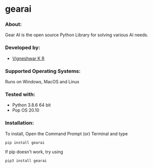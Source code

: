# gearai

### About: 
  Gear AI is the open source Python Library for solving various AI needs.

### Developed by:
* [Vigneshwar K R](https://github.com/ToastCoder)
 
### Supported Operating Systems: 
Runs on Windows, MacOS and Linux

### Tested with: 
* Python 3.8.6 64 bit
* Pop OS 20.10

### Installation: 
To install, Open the Command Prompt (or) Terminal and type 
```shell
pip install gearai
``` 
If pip doesn't work, try using 
```shell
pip3 install gearai
``` 
